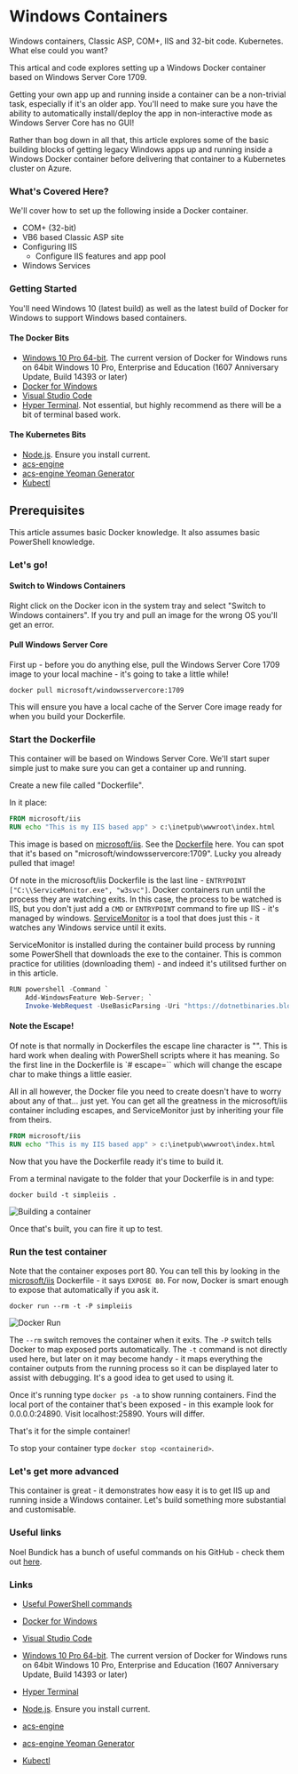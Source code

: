 # Windows Containers
Windows containers, Classic ASP, COM+, IIS and 32-bit code. Kubernetes. What else could you want?

This artical and code explores setting up a Windows Docker container based on Windows Server Core 1709. 

Getting your own app up and running inside a container can be a non-trivial task, especially if it's an older app. You'll need to make sure you have the ability to automatically install/deploy the app in non-interactive mode as Windows Server Core has no GUI!

Rather than bog down in all that, this article explores some of the basic building blocks of getting legacy Windows apps up and running inside a Windows Docker container before delivering that container to a Kubernetes cluster on Azure. 

### What's Covered Here?

We'll cover how to set up the following inside a Docker container. 

- COM+ (32-bit)
- VB6 based Classic ASP site
- Configuring IIS
    - Configure IIS features and app pool
- Windows Services

### Getting Started

You'll need Windows 10 (latest build) as well as the latest build of Docker for Windows to support Windows based containers. 

#### The Docker Bits

- [Windows 10 Pro 64-bit](https://www.microsoft.com/en-au/software-download/windows10). The current version of Docker for Windows runs on 64bit Windows 10 Pro, Enterprise and Education (1607 Anniversary Update, Build 14393 or later)
- [Docker for Windows](https://docs.docker.com/docker-for-windows/)
- [Visual Studio Code](https://code.visualstudio.com/)
- [Hyper Terminal](https://github.com/zeit/hyper). Not essential, but highly recommend as there will be a bit of terminal based work. 

#### The Kubernetes Bits

- [Node.js](https://nodejs.org/en/download/current/). Ensure you install current. 
- [acs-engine](https://github.com/Azure/acs-engine)
- [acs-engine Yeoman Generator](https://github.com/jakkaj/generator-acsengine)
- [Kubectl](https://kubernetes.io/docs/tasks/tools/install-kubectl/)

## Prerequisites

This article assumes basic Docker knowledge. It also assumes basic PowerShell knowledge. 

### Let's go!

#### Switch to Windows Containers

Right click on the Docker icon in the system tray and select "Switch to Windows containers". If you try and pull an image for the wrong OS you'll get an error. 

#### Pull Windows Server Core

First up - before you do anything else, pull the Windows Server Core 1709 image to your local machine - it's going to take a little while!

```
docker pull microsoft/windowsservercore:1709
```

This will ensure you have a local cache of the Server Core image ready for when you build your Dockerfile. 

### Start the Dockerfile

This container will be based on Windows Server Core. We'll start super simple just to make sure you can get a container up and running. 

Create a new file called "Dockerfile". 

In it place: 

```Dockerfile
FROM microsoft/iis
RUN echo "This is my IIS based app" > c:\inetpub\wwwroot\index.html
```

This image is based on [microsoft/iis](https://hub.docker.com/r/microsoft/iis/). See the [Dockerfile](https://github.com/Microsoft/iis-docker/blob/master/windowsservercore-1709/Dockerfile) here. You can spot that it's based on "microsoft/windowsservercore:1709". Lucky you already pulled that image!

Of note in the microsoft/iis Dockerfile is the last line - `ENTRYPOINT ["C:\\ServiceMonitor.exe", "w3svc"]`. Docker containers run until the process they are watching exits. In this case, the process to be watched is IIS, but you don't just add a `CMD` or `ENTRYPOINT` command to fire up IIS - it's managed by windows. [ServiceMonitor](https://github.com/Microsoft/IIS.ServiceMonitor) is a tool that does just this - it watches any Windows service until it exits. 

ServiceMonitor is installed during the container build process by running some PowerShell that downloads the exe to the container. This is common practice for utilities (downloading them) - and indeed it's utilitsed further on in this article. 

```PowerShell
RUN powershell -Command `
    Add-WindowsFeature Web-Server; `
    Invoke-WebRequest -UseBasicParsing -Uri "https://dotnetbinaries.blob.core.windows.net/servicemonitor/2.0.1.2/ServiceMonitor.exe" -OutFile "C:\ServiceMonitor.exe"
```

#### Note the Escape!

Of note is that normally in Dockerfiles the escape line character is "\". This is hard work when dealing with PowerShell scripts where it has meaning. So the first line in the Dockerfile is `# escape=`` which will change the escape char to make things a little easier. 

All in all however, the Docker file you need to create doesn't have to worry about any of that... just yet. You can get all the greatness in the microsoft/iis container including escapes, and ServiceMonitor just by inheriting your file from theirs. 

```Dockerfile
FROM microsoft/iis
RUN echo "This is my IIS based app" > c:\inetpub\wwwroot\index.html
```

Now that you have the Dockerfile ready it's time to build it. 

From a terminal navigate to the folder that your Dockerfile is in and type:

```
docker build -t simpleiis .
```

![Building a container](https://user-images.githubusercontent.com/5225782/38065067-03a822a4-334d-11e8-8575-0c56be210fc1.gif)

Once that's built, you can fire it up to test. 

### Run the test container

Note that the container exposes port 80. You can tell this by looking in the [microsoft/iis](https://github.com/Microsoft/iis-docker/blob/master/windowsservercore-1709/Dockerfile) Dockerfile - it says `EXPOSE 80`. For now, Docker is smart enough to expose that automatically if you ask it. 

```
docker run --rm -t -P simpleiis
```

![Docker Run](https://user-images.githubusercontent.com/5225782/38065394-db302cc0-334e-11e8-9d33-88d1d2322392.gif)

The `--rm` switch removes the container when it exits. The `-P` switch tells Docker to map exposed ports automatically. The `-t` command is not directly used here, but later on it may become handy - it maps everything the container outputs from the running process so it can be displayed later to assist with debugging. It's a good idea to get used to using it. 

Once it's running type `docker ps -a` to show running containers. Find the local port of the container that's been exposed - in this example look for 0.0.0.0:24890. Visit localhost:25890. Yours will differ. 

That's it for the simple container!

To stop your container type `docker stop <containerid>`. 

### Let's get more advanced

This container is great - it demonstrates how easy it is to get IIS up and running inside a Windows container. Let's build something more substantial and customisable. 



### Useful links

Noel Bundick has a bunch of useful commands on his GitHub - check them out [here](https://github.com/noelbundick/ContainerTools). 





### Links

- [Useful PowerShell commands](https://github.com/noelbundick/ContainerTools)

- [Docker for Windows](https://docs.docker.com/docker-for-windows/)
- [Visual Studio Code](https://code.visualstudio.com/)
- [Windows 10 Pro 64-bit](https://www.microsoft.com/en-au/software-download/windows10). The current version of Docker for Windows runs on 64bit Windows 10 Pro, Enterprise and Education (1607 Anniversary Update, Build 14393 or later)
- [Hyper Terminal](https://github.com/zeit/hyper)
- [Node.js](https://nodejs.org/en/download/current/). Ensure you install current. 
- [acs-engine](https://github.com/Azure/acs-engine)
- [acs-engine Yeoman Generator](https://github.com/jakkaj/generator-acsengine)
- [Kubectl](https://kubernetes.io/docs/tasks/tools/install-kubectl/)
